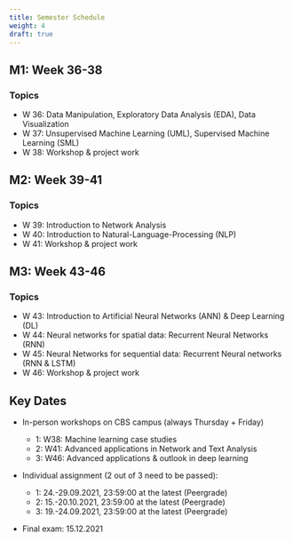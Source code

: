 ```yaml
---
title: Semester Schedule
weight: 4
draft: true
---
```


## M1: Week 36-38

### Topics

* W 36: Data Manipulation, Exploratory Data Analysis (EDA), Data Visualization
* W 37: Unsupervised Machine Learning (UML), Supervised Machine Learning (SML)
* W 38: Workshop & project work 

   
## M2: Week 39-41

### Topics

* W 39: Introduction to Network Analysis
* W 40: Introduction to Natural-Language-Processing (NLP)
* W 41: Workshop & project work
   
## M3: Week 43-46

### Topics

* W 43: Introduction to Artificial Neural Networks (ANN) & Deep Learning (DL)
* W 44: Neural networks for spatial data: Recurrent Neural Networks (RNN)
* W 45: Neural Networks for sequential data: Recurrent Neural networks (RNN & LSTM)
* W 46: Workshop & project work 


## Key Dates

* In-person workshops on CBS campus (always Thursday + Friday)
   * 1: W38: Machine learning case studies
   * 2: W41: Advanced applications in Network and Text Analysis
   * 3: W46: Advanced applications & outlook in deep learning
   
* Individual assignment (2 out of 3 need to be passed): 
   * 1: 24.-29.09.2021, 23:59:00 at the latest (Peergrade) 
   * 2: 15.-20.10.2021, 23:59:00 at the latest (Peergrade) 
   * 3: 19.-24.09.2021, 23:59:00 at the latest (Peergrade) 
   
* Final exam: 15.12.2021
  
